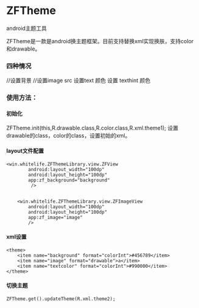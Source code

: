 # ZFTheme
android主题工具

ZFTheme是一款是android换主题框架。目前支持替换xml实现换肤，支持color和drawable。
### 四种情况
<attr name="zf_background" format="string"></attr>//设置背景
<attr name="zf_image" format="string"></attr>//设置image src
<attr name="zf_text_color" format="string"></attr>设置text 颜色
<attr name="zf_text_hintColor" format="string"></attr>设置 texthint 颜色
### 使用方法：
#### 初始化
ZFTheme.init(this,R.drawable.class,R.color.class,R.xml.theme1);
设置drawable的class，color的class，设置初始的xml。
#### layout文件配置
```
<win.whitelife.ZFThemeLibrary.view.ZFView
        android:layout_width="100dp"
        android:layout_height="100dp"
        app:zf_background="background"
         />


    <win.whitelife.ZFThemeLibrary.view.ZFImageView
        android:layout_width="100dp"
        android:layout_height="100dp"
        app:zf_image="image"
        />
```
#### xml设置
```
<theme>
    <item name="background" format="colorInt">#456789</item>
    <item name="image" format="drawable">a</item>
    <item name="textcolor" format="colorInt">#990000</item>
</theme>
```
#### 切换主题
```
ZFTheme.get().updateTheme(R.xml.theme2);
```
